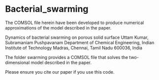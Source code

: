 # Bacterial_swarming


The COMSOL file herein have been developed to produce numerical approximations of the model described in the paper.

Dynamics of bacterial swarming on porous solid surface
Uttam Kumar, Subramaniam Pushpavanam
Department of Chemical Engineering, Indian Institute of Technology Madras, Chennai, Tamil Nadu 600036, India


The folder swarming provides a COMSOL file that solves the two-dimensional model described in the paper. 

Please ensure you cite our paper if you use this code.
